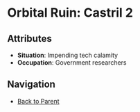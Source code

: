 # Orbital Ruin: Castril 2

## Attributes
- **Situation**: Impending tech calamity
- **Occupation**: Government researchers


## Navigation
- [Back to Parent](../)
